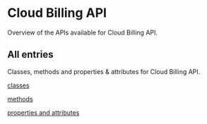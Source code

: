 [
This is a templated file. Adding content to this file may result in it being
reverted. Instead, if you want to place additional content, create an
"overview_content.md" file in `docs/` directory. The Sphinx tool will
pick up on the content and merge the content.
]: #

# Cloud Billing API

Overview of the APIs available for Cloud Billing API.

## All entries

Classes, methods and properties & attributes for
Cloud Billing API.

[classes](https://cloud.google.com/python/docs/reference/billing/latest/summary_class.html)

[methods](https://cloud.google.com/python/docs/reference/billing/latest/summary_method.html)

[properties and
attributes](https://cloud.google.com/python/docs/reference/billing/latest/summary_property.html)

